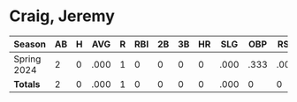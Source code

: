 # Craig, Jeremy

| Season      | AB          | H           | AVG         | R           | RBI         | 2B          | 3B          | HR          | SLG         | OBP         | RSP         | SAF         | K           | BB          | PO          | A           | E           | FAVE        | IP          | H           | K           | BB          | R           | ER          | ERA         
| ----------- | ----------- | ----------- | ----------- | ----------- | ----------- | ----------- | ----------- | ----------- | ----------- | ----------- | ----------- | ----------- | ----------- | ----------- | ----------- | ----------- | ----------- | ----------- | ----------- | ----------- | ----------- | ----------- | ----------- | ----------- | ----------- 
| Spring 2024 | 2           | 0           | .000        | 1           | 0           | 0           | 0           | 0           | .000        | .333        | .000        | 0           | 0           | 1           | 1           | 0           | 0           | 1.000       | 0           | 0           | 0           | 0           | 0           | 0           | .000        
| **Totals**  | 2           | 0           | .000        | 1           | 0           | 0           | 0           | 0           | .000        | 0           | 0           | 0           | 0           | 1           | 1           | 0           | 0           | 1.000       | 0.0         | 0           | 0           | 0           | 0           | 0           | 0           
